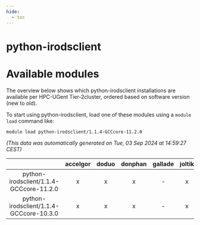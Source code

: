 ```yaml
---
hide:
  - toc
---
```


python-irodsclient
==================

# Available modules


The overview below shows which python-irodsclient installations are available per HPC-UGent Tier-2cluster, ordered based on software version (new to old).

To start using python-irodsclient, load one of these modules using a `module load` command like:

```shell
module load python-irodsclient/1.1.4-GCCcore-11.2.0
```

*(This data was automatically generated on Tue, 03 Sep 2024 at 14:59:27 CEST)*  

| |accelgor|doduo|donphan|gallade|joltik|shinx|skitty|
| :---: | :---: | :---: | :---: | :---: | :---: | :---: | :---: |
|python-irodsclient/1.1.4-GCCcore-11.2.0|x|x|x|-|x|-|x|
|python-irodsclient/1.1.4-GCCcore-10.3.0|x|x|x|-|x|-|x|
